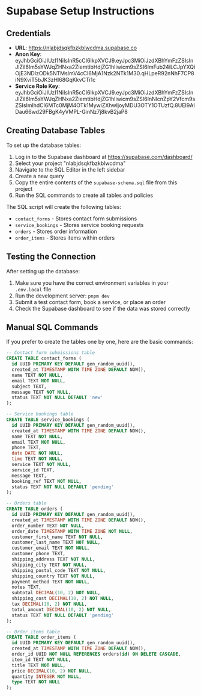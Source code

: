 # Supabase Setup Instructions

## Credentials
- **URL**: https://nlabjdsqkfbzkblwcdma.supabase.co
- **Anon Key**: eyJhbGciOiJIUzI1NiIsInR5cCI6IkpXVCJ9.eyJpc3MiOiJzdXBhYmFzZSIsInJlZiI6Im5sYWJqZHNxa2ZiemtibHdjZG1hIiwicm9sZSI6ImFub24iLCJpYXQiOjE3NDIzODk5NTMsImV4cCI6MjA1Nzk2NTk1M30.qHLpeR92nNhF7CP8iN9XviT5bJK3zHl68GqKkvCTi1c
- **Service Role Key**: eyJhbGciOiJIUzI1NiIsInR5cCI6IkpXVCJ9.eyJpc3MiOiJzdXBhYmFzZSIsInJlZiI6Im5sYWJqZHNxa2ZiemtibHdjZG1hIiwicm9sZSI6InNlcnZpY2Vfcm9sZSIsImlhdCI6MTc0MjM4OTk1MywiZXhwIjoyMDU3OTY1OTUzfQ.8UEI9AIDau66wd29FBgK4yVMPL-GinNz7j8kvB2jaP8

## Creating Database Tables

To set up the database tables:

1. Log in to the Supabase dashboard at https://supabase.com/dashboard/
2. Select your project "nlabjdsqkfbzkblwcdma"
3. Navigate to the SQL Editor in the left sidebar
4. Create a new query
5. Copy the entire contents of the `supabase-schema.sql` file from this project
6. Run the SQL commands to create all tables and policies

The SQL script will create the following tables:
- `contact_forms` - Stores contact form submissions
- `service_bookings` - Stores service booking requests
- `orders` - Stores order information
- `order_items` - Stores items within orders

## Testing the Connection

After setting up the database:

1. Make sure you have the correct environment variables in your `.env.local` file
2. Run the development server: `pnpm dev`
3. Submit a test contact form, book a service, or place an order
4. Check the Supabase dashboard to see if the data was stored correctly

## Manual SQL Commands

If you prefer to create the tables one by one, here are the basic commands:

```sql
-- Contact form submissions table
CREATE TABLE contact_forms (
  id UUID PRIMARY KEY DEFAULT gen_random_uuid(),
  created_at TIMESTAMP WITH TIME ZONE DEFAULT NOW(),
  name TEXT NOT NULL,
  email TEXT NOT NULL,
  subject TEXT,
  message TEXT NOT NULL,
  status TEXT NOT NULL DEFAULT 'new'
);

-- Service bookings table
CREATE TABLE service_bookings (
  id UUID PRIMARY KEY DEFAULT gen_random_uuid(),
  created_at TIMESTAMP WITH TIME ZONE DEFAULT NOW(),
  name TEXT NOT NULL,
  email TEXT NOT NULL,
  phone TEXT,
  date DATE NOT NULL,
  time TEXT NOT NULL,
  service TEXT NOT NULL,
  service_id TEXT,
  message TEXT,
  booking_ref TEXT NOT NULL,
  status TEXT NOT NULL DEFAULT 'pending'
);

-- Orders table
CREATE TABLE orders (
  id UUID PRIMARY KEY DEFAULT gen_random_uuid(),
  created_at TIMESTAMP WITH TIME ZONE DEFAULT NOW(),
  order_number TEXT NOT NULL,
  order_date TIMESTAMP WITH TIME ZONE NOT NULL,
  customer_first_name TEXT NOT NULL,
  customer_last_name TEXT NOT NULL,
  customer_email TEXT NOT NULL,
  customer_phone TEXT,
  shipping_address TEXT NOT NULL,
  shipping_city TEXT NOT NULL,
  shipping_postal_code TEXT NOT NULL,
  shipping_country TEXT NOT NULL,
  payment_method TEXT NOT NULL,
  notes TEXT,
  subtotal DECIMAL(10, 2) NOT NULL,
  shipping_cost DECIMAL(10, 2) NOT NULL,
  tax DECIMAL(10, 2) NOT NULL,
  total_amount DECIMAL(10, 2) NOT NULL,
  status TEXT NOT NULL DEFAULT 'pending'
);

-- Order items table
CREATE TABLE order_items (
  id UUID PRIMARY KEY DEFAULT gen_random_uuid(),
  created_at TIMESTAMP WITH TIME ZONE DEFAULT NOW(),
  order_id UUID NOT NULL REFERENCES orders(id) ON DELETE CASCADE,
  item_id TEXT NOT NULL,
  title TEXT NOT NULL,
  price DECIMAL(10, 2) NOT NULL,
  quantity INTEGER NOT NULL,
  type TEXT NOT NULL
);
``` 
